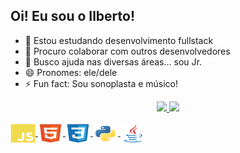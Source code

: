 ## Oi! Eu sou o Ilberto!


- 🌱 Estou estudando desenvolvimento fullstack
- 👯 Procuro colaborar com outros desenvolvedores 
- 🤔 Busco ajuda nas diversas áreas... sou Jr.
- 😄 Pronomes: ele/dele
- ⚡ Fun fact: Sou sonoplasta e músico!

<div align="center">
  <a href="https://github.com/canutoilberto">
  <img height="180em" src="https://github-readme-stats.vercel.app/api?username=canutoilberto&show_icons=true&theme=dracula&include_all_commits=true&count_private=true"/>
  <img height="180em" src="https://github-readme-stats.vercel.app/api/top-langs/?username=canutoilberto&layout=compact&langs_count=7&theme=dracula"/>
</div>
  
<div style="display: inline_block"><br>
  <img align="center" alt="canuto-Js" height="30" width="40" src="https://raw.githubusercontent.com/devicons/devicon/master/icons/javascript/javascript-plain.svg">
  <img align="center" alt="canuto-HTML" height="30" width="40" src="https://raw.githubusercontent.com/devicons/devicon/master/icons/html5/html5-original.svg">
  <img align="center" alt="canuto-CSS" height="30" width="40" src="https://raw.githubusercontent.com/devicons/devicon/master/icons/css3/css3-original.svg">
  <img align="center" alt="canuto-Python" height="30" width="40" src="https://raw.githubusercontent.com/devicons/devicon/master/icons/python/python-original.svg">
  <img align="center" alt="canuto-JAVA" height="30" width="40" src="https://raw.githubusercontent.com/devicons/devicon/master/icons/java/java-original.svg">
</div>
  
